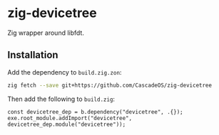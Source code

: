 # zig-devicetree

Zig wrapper around libfdt.

## Installation

Add the dependency to `build.zig.zon`:

```sh
zig fetch --save git+https://github.com/CascadeOS/zig-devicetree
```

Then add the following to `build.zig`:

```zig
const devicetree_dep = b.dependency("devicetree", .{});
exe.root_module.addImport("devicetree", devicetree_dep.module("devicetree"));
```
